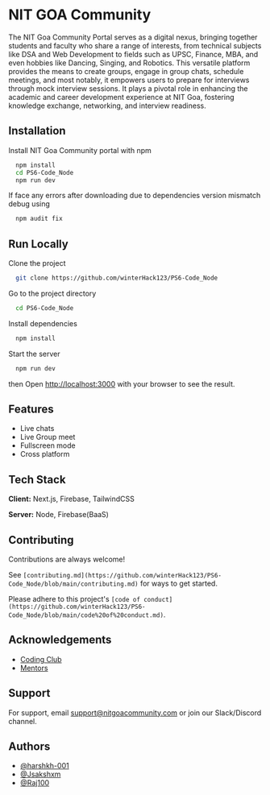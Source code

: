 
# NIT GOA Community

The NIT Goa Community Portal serves as a digital nexus, bringing together students and faculty who share a range of interests, from technical subjects like DSA and Web Development to fields such as UPSC, Finance, MBA, and even hobbies like Dancing, Singing, and Robotics. This versatile platform provides the means to create groups, engage in group chats, schedule meetings, and most notably, it empowers users to prepare for interviews through mock interview sessions. It plays a pivotal role in enhancing the academic and career development experience at NIT Goa, fostering knowledge exchange, networking, and interview readiness.






## Installation


Install NIT Goa Community portal with npm

```bash
  npm install
  cd PS6-Code_Node
  npm run dev
```

If face any errors after downloading due to dependencies version mismatch debug using

```bash
  npm audit fix
```

## Run Locally

Clone the project

```bash
  git clone https://github.com/winterHack123/PS6-Code_Node
```

Go to the project directory

```bash
  cd PS6-Code_Node
```

Install dependencies

```bash
  npm install
```

Start the server

```bash
  npm run dev
```

then Open [http://localhost:3000](http://localhost:3000) with your browser to see the result.



## Features

- Live chats
- Live Group meet
- Fullscreen mode
- Cross platform

## Tech Stack

**Client:** Next.js, Firebase, TailwindCSS

**Server:** Node, Firebase(BaaS)


## Contributing

Contributions are always welcome!

See `[contributing.md](https://github.com/winterHack123/PS6-Code_Node/blob/main/contributing.md)` for ways to get started.

Please adhere to this project's `[code of conduct](https://github.com/winterHack123/PS6-Code_Node/blob/main/code%20of%20conduct.md)`.


## Acknowledgements

 - [Coding Club](https://github.com/Coding-Club-NIT-Goa)
 - [Mentors](https://docs.google.com/spreadsheets/d/1L5yWTOEmshEsd2emGTTmWF4BVjFnp16121QbPEKmG74/edit#gid=0)



## Support

For support, email support@nitgoacommunity.com or join our Slack/Discord channel.


## Authors

- [@harshkh-001](https://github.com/harshkh-001)
- [@Jsakshxm](https://github.com/Jsakshxm)
- [@Raj100](https://github.com/Raj100)
